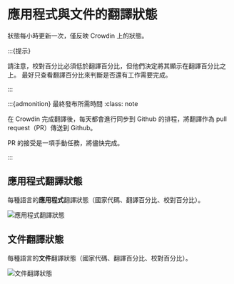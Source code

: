 # 應用程式與文件的翻譯狀態

狀態每小時更新一次，僅反映 Crowdin 上的狀態。

:::{提示}

請注意，校對百分比必須低於翻譯百分比，但他們決定將其顯示在翻譯百分比之上。 最好只查看翻譯百分比來判斷是否還有工作需要完成。

:::

:::{admonition} 最終發布所需時間
:class: note

在 Crowdin 完成翻譯後，每天都會進行同步到 Github 的排程，將翻譯作為 pull request（PR）傳送到 Github。

PR 的接受是一項手動任務，將儘快完成。

:::

## 應用程式翻譯狀態

每種語言的**應用程式**翻譯狀態（國家代碼、翻譯百分比、校對百分比）。

![應用程式翻譯狀態](https://badges.awesome-crowdin.com/translation-13588158-309752.png)

## 文件翻譯狀態

每種語言的**文件**翻譯狀態（國家代碼、翻譯百分比、校對百分比）。

![文件翻譯狀態](https://badges.awesome-crowdin.com/translation-13588158-310610.png)
